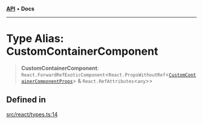 [**API**](../../API.md) • **Docs**

***

# Type Alias: CustomContainerComponent

> **CustomContainerComponent**: `React.ForwardRefExoticComponent`\<`React.PropsWithoutRef`\<[`CustomContainerComponentProps`](../interfaces/CustomContainerComponentProps.md)\> & `React.RefAttributes`\<`any`\>\>

## Defined in

[src/react/types.ts:14](https://github.com/inokawa/virtua/blob/32f9f6b9c3b95459050bec74dc68e5e83f575685/src/react/types.ts#L14)
